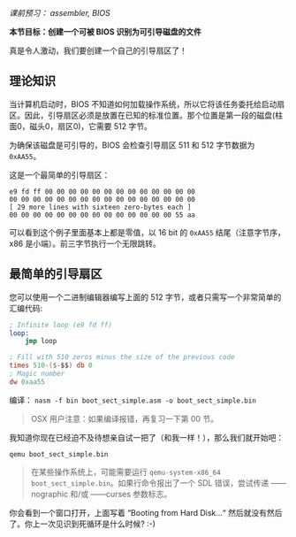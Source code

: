 <!-- 
*Concepts you may want to Google beforehand: assembler, BIOS*
-->
*课前预习： assembler, BIOS*

<!--
**Goal: Create a file which the BIOS interprets as a bootable disk**
-->
**本节目标：创建一个可被 BIOS 识别为可引导磁盘的文件**

<!--
This is very exciting, we're going to create our own boot sector!
-->
真是令人激动，我们要创建一个自己的引导扇区了！

<!--
Theory
-->
理论知识
------

<!-- 
When the computer boots, the BIOS doesn't know how to load the OS, so it
delegates that task to the boot sector. Thus, the boot sector must be
placed in a known, standard location. That location is the first sector
of the disk (cylinder 0, head 0, sector 0) and it takes 512 bytes.
-->
当计算机启动时，BIOS 不知道如何加载操作系统，所以它将该任务委托给启动扇区。因此，引导扇区必须是放置在已知的标准位置。那个位置是第一段的磁盘(柱面0，磁头0，扇区0)，它需要 512 字节。

<!--
To make sure that the "disk is bootable", the BIOS checks that bytes
511 and 512 of the alleged boot sector are bytes `0xAA55`.
-->
为确保该磁盘是可引导的，BIOS 会检查引导扇区 511 和 512 字节数据为 `0xAA55`。

<!--
This is the simplest boot sector ever:
-->
这是一个最简单的引导扇区：

```
e9 fd ff 00 00 00 00 00 00 00 00 00 00 00 00 00
00 00 00 00 00 00 00 00 00 00 00 00 00 00 00 00
[ 29 more lines with sixteen zero-bytes each ]
00 00 00 00 00 00 00 00 00 00 00 00 00 00 55 aa
```

<!--
It is basically all zeros, ending with the 16-bit value
`0xAA55` (beware of endianness, x86 is little-endian). 
The first three bytes perform an infinite jump
-->
可以看到这个例子里面基本上都是零值，以 16 bit 的 `0xAA55` 结尾（注意字节序，x86 是小端）。前三字节执行一个无限跳转。

<!--
Simplest boot sector ever
-->
最简单的引导扇区
-------------------------

<!--
You can either write the above 512 bytes
with a binary editor, or just write a very
simple assembler code:
-->
您可以使用一个二进制编辑器编写上面的 512 字节，或者只需写一个非常简单的汇编代码:

```nasm
; Infinite loop (e9 fd ff)
loop:
    jmp loop 

; Fill with 510 zeros minus the size of the previous code
times 510-($-$$) db 0
; Magic number
dw 0xaa55 
```

<!--
To compile:
-->
编译：
`nasm -f bin boot_sect_simple.asm -o boot_sect_simple.bin`

<!--
> OSX warning: if this drops an error, read chapter 00 again
-->
> OSX 用户注意：如果编译报错，再复习一下第 00 节。 

<!--
I know you're anxious to try it out (I am!), so let's do it:
-->
我知道你现在已经迫不及待想亲自试一把了（和我一样！），那么我们就开始吧：

`qemu boot_sect_simple.bin`

<!--
> On some systems, you may have to run `qemu-system-x86_64 boot_sect_simple.bin` If this gives an SDL error, try passing the --nographic and/or --curses flag(s).
-->
> 在某些操作系统上，可能需要运行 `qemu-system-x86_64 boot_sect_simple.bin`。如果行命令报出了一个 SDL 错误，尝试传递 ——nographic 和/或 ——curses 参数标志。

<!--
You will see a window open which says "Booting from Hard Disk..." and
nothing else. When was the last time you were so excited to see an infinite
loop? ;-)
-->
你会看到一个窗口打开，上面写着 “Booting from Hard Disk...“ 然后就没有然后了。你上一次见识到死循环是什么时候? :-)